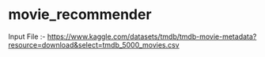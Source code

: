 # movie_recommender

Input File :- https://www.kaggle.com/datasets/tmdb/tmdb-movie-metadata?resource=download&select=tmdb_5000_movies.csv
